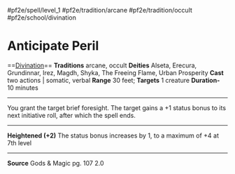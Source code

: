 #pf2e/spell/level_1 #pf2e/tradition/arcane #pf2e/tradition/occult #pf2e/school/divination 
# Anticipate Peril
==[Divination](Divination.md)==
**Traditions** arcane, occult
**Deities** Alseta, Erecura, Grundinnar, Irez, Magdh, Shyka, The Freeing Flame, Urban Prosperity
**Cast** two actions | somatic, verbal
**Range** 30 feet; **Targets** 1 creature
**Duration-** 10 minutes

---
You grant the target brief foresight. The target gains a +1 status bonus to its next initiative roll, after which the spell ends.

---
**Heightened (+2)** The status bonus increases by 1, to a maximum of +4 at 7th level

---
**Source** Gods & Magic pg. 107 2.0